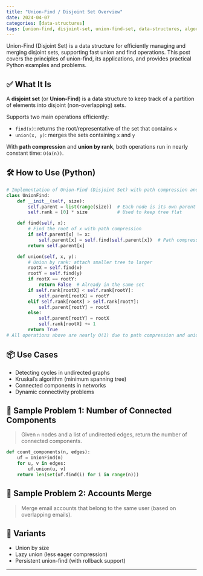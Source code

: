 ```yaml
---
title: "Union-Find / Disjoint Set Overview"
date: 2024-04-07
categories: [data-structures]
tags: [union-find, disjoint-set, union-find-set, data-structures, algorithms, python, coding-interview, leetcode, tutorial, guide, programming, connected-components, kruskal, minimum-spanning-tree, cycle-detection, problem-solving, big-o, time-complexity, path-compression, union-by-rank, dynamic-connectivity]
---
```


Union-Find (Disjoint Set) is a data structure for efficiently managing and merging disjoint sets, supporting fast union and find operations. This post covers the principles of union-find, its applications, and provides practical Python examples and problems.

## ✅ What It Is

A **disjoint set** (or **Union-Find**) is a data structure to keep track of a partition of elements into disjoint (non-overlapping) sets.

Supports two main operations efficiently:

- `find(x)`: returns the root/representative of the set that contains `x`
- `union(x, y)`: merges the sets containing `x` and `y`

With **path compression** and **union by rank**, both operations run in nearly constant time: `O(α(n))`.

## 🛠️ How to Use (Python)

```python
# Implementation of Union-Find (Disjoint Set) with path compression and union by rank
class UnionFind:
    def __init__(self, size):
        self.parent = list(range(size))  # Each node is its own parent initially
        self.rank = [0] * size           # Used to keep tree flat

    def find(self, x):
        # Find the root of x with path compression
        if self.parent[x] != x:
            self.parent[x] = self.find(self.parent[x])  # Path compression
        return self.parent[x]

    def union(self, x, y):
        # Union by rank: attach smaller tree to larger
        rootX = self.find(x)
        rootY = self.find(y)
        if rootX == rootY:
            return False  # Already in the same set
        if self.rank[rootX] < self.rank[rootY]:
            self.parent[rootX] = rootY
        elif self.rank[rootX] > self.rank[rootY]:
            self.parent[rootY] = rootX
        else:
            self.parent[rootY] = rootX
            self.rank[rootX] += 1
        return True
# All operations above are nearly O(1) due to path compression and union by rank
```

## 📦 Use Cases

- Detecting cycles in undirected graphs
- Kruskal’s algorithm (minimum spanning tree)
- Connected components in networks
- Dynamic connectivity problems

## 📘 Sample Problem 1: Number of Connected Components

> Given `n` nodes and a list of undirected edges, return the number of connected components.

```python
def count_components(n, edges):
    uf = UnionFind(n)
    for u, v in edges:
        uf.union(u, v)
    return len(set(uf.find(i) for i in range(n)))
```

## 📘 Sample Problem 2: Accounts Merge

> Merge email accounts that belong to the same user (based on overlapping emails).

## 🔁 Variants

- Union by size
- Lazy union (less eager compression)
- Persistent union-find (with rollback support)

---

